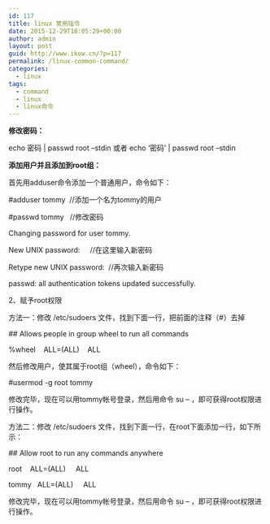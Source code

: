 ```yaml
---
id: 117
title: linux 常用指令
date: 2015-12-29T18:05:29+00:00
author: admin
layout: post
guid: http://www.ikow.cn/?p=117
permalink: /linux-common-command/
categories:
  - linux
tags:
  - command
  - linux
  - linux命令
---
```

**修改密码：**

echo 密码 | passwd root &#8211;stdin 或者 echo ‘密码’ | passwd root &#8211;stdin

**添加用户并且添加到root组：**

首先用adduser命令添加一个普通用户，命令如下：

#adduser tommy  //添加一个名为tommy的用户
  
#passwd tommy   //修改密码
  
Changing password for user tommy.
  
New UNIX password:     //在这里输入新密码
  
Retype new UNIX password:  //再次输入新密码
  
passwd: all authentication tokens updated successfully.
  
2、赋予root权限
  
方法一：修改 /etc/sudoers 文件，找到下面一行，把前面的注释（#）去掉
  
\## Allows people in group wheel to run all commands
  
%wheel    ALL=(ALL)    ALL
  
然后修改用户，使其属于root组（wheel），命令如下：
  
#usermod -g root tommy
  
修改完毕，现在可以用tommy帐号登录，然后用命令 su &#8211; ，即可获得root权限进行操作。
  
方法二：修改 /etc/sudoers 文件，找到下面一行，在root下面添加一行，如下所示：
  
\## Allow root to run any commands anywhere
  
root    ALL=(ALL)     ALL
  
tommy   ALL=(ALL)     ALL
  
修改完毕，现在可以用tommy帐号登录，然后用命令 su &#8211; ，即可获得root权限进行操作。